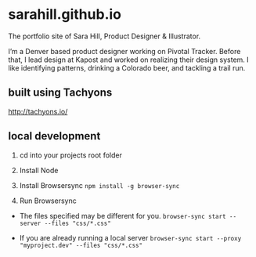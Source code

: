 # sarahill.github.io
The portfolio site of Sara Hill, Product Designer & Illustrator.

I’m a Denver based product designer working on Pivotal Tracker. Before that, I lead design at
Kapost and worked on realizing their design system. I like identifying patterns, drinking a
Colorado beer, and tackling a trail run.

## built using Tachyons
http://tachyons.io/

## local development
1. cd into your projects root folder

2. Install Node

3. Install Browsersync
  `npm install -g browser-sync`

4. Run Browsersync
  - The files specified may be different for you.
  `browser-sync start --server --files "css/*.css"`

  - If you are already running a local server
  `browser-sync start --proxy "myproject.dev" --files "css/*.css"`
